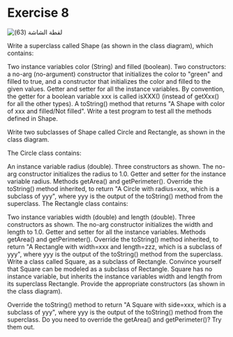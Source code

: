 # Exercise 8


![‏‏لقطة الشاشة (63)](https://user-images.githubusercontent.com/52765342/212922188-e1198af3-3e27-4da7-9034-3d7973c33b62.png)

Write a superclass called Shape (as shown in the class diagram), which contains:

Two instance variables color (String) and filled (boolean).
Two constructors: a no-arg (no-argument) constructor that initializes the color to "green" and filled to true, and a constructor that initializes the color and filled to the given values.
Getter and setter for all the instance variables. By convention, the getter for a boolean variable xxx is called isXXX() (instead of getXxx() for all the other types).
A toString() method that returns "A Shape with color of xxx and filled/Not filled".
Write a test program to test all the methods defined in Shape.

Write two subclasses of Shape called Circle and Rectangle, as shown in the class diagram.

The Circle class contains:

An instance variable radius (double).
Three constructors as shown. The no-arg constructor initializes the radius to 1.0.
Getter and setter for the instance variable radius.
Methods getArea() and getPerimeter().
Override the toString() method inherited, to return "A Circle with radius=xxx, which is a subclass of yyy", where yyy is the output of the toString() method from the superclass.
The Rectangle class contains:

Two instance variables width (double) and length (double).
Three constructors as shown. The no-arg constructor initializes the width and length to 1.0.
Getter and setter for all the instance variables.
Methods getArea() and getPerimeter().
Override the toString() method inherited, to return "A Rectangle with width=xxx and length=zzz, which is a subclass of yyy", where yyy is the output of the toString() method from the superclass.
Write a class called Square, as a subclass of Rectangle. Convince yourself that Square can be modeled as a subclass of Rectangle. Square has no instance variable, but inherits the instance variables width and length from its superclass Rectangle.
Provide the appropriate constructors (as shown in the class diagram). 

Override the toString() method to return "A Square with side=xxx, which is a subclass of yyy", where yyy is the output of the toString() method from the superclass.
Do you need to override the getArea() and getPerimeter()? Try them out.
